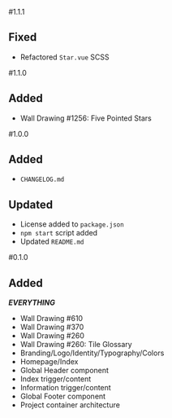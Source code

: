 <!-- Template

#0.0.0

## Added

## Updated

## Fixed

-->

#1.1.1

## Fixed
+ Refactored `Star.vue` SCSS

#1.1.0

## Added
+ Wall Drawing #1256: Five Pointed Stars

#1.0.0

## Added
+ `CHANGELOG.md`

## Updated
+ License added to `package.json`
+ `npm start` script added
+ Updated `README.md`

#0.1.0

## Added
<em><strong>EVERYTHING</strong></em>

+ Wall Drawing #610
+ Wall Drawing #370
+ Wall Drawing #260
+ Wall Drawing #260: Tile Glossary
+ Branding/Logo/Identity/Typography/Colors
+ Homepage/Index
+ Global Header component
+ Index trigger/content
+ Information trigger/content
+ Global Footer component
+ Project container architecture